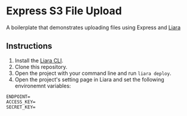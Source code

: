 # Express S3 File Upload

A boilerplate that demonstrates uploading files using Express and [Liara](https://liara.ir)

## Instructions

1. Install the [Liara CLI](https://docs.liara.ir/clients/cli).
2. Clone this repository.
3. Open the project with your command line and run `liara deploy`.
4. Open the project's setting page in Liara and set the following environemnt variables:
```
ENDPOINT=
ACCESS_KEY=
SECRET_KEY=
```
